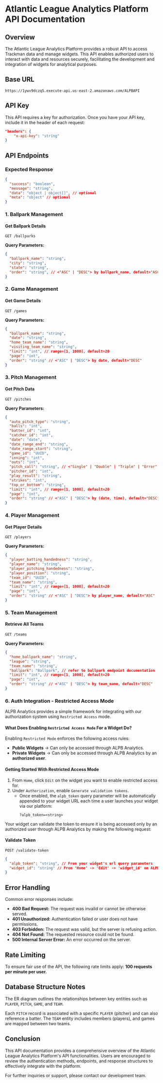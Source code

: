 # Atlantic League Analytics Platform API Documentation

## Overview

The Atlantic League Analytics Platform provides a robust API to access Trackman data and manage widgets. This API enables authorized users to interact with data and resources securely, facilitating the development and integration of widgets for analytical purposes.

## Base URL

```
https://1ywv9dczq5.execute-api.us-east-2.amazonaws.com/ALPBAPI
```

## API Key

This API requires a key for authorization. Once you have your API key, include it in the header of each request:

```json
"headers": {
    "x-api-key": "string"
}
```

## API Endpoints

### Expected Response
```json
{
  "success": "boolean",
  "message": "string",
  "data": "object | object[]", // optional
  "meta": "object" // optional
}
```

### 1. Ballpark Management

#### Get Ballpark Details

```
GET /ballparks
```

**Query Parameters:**

```json
{
  "ballpark_name": "string",
  "city": "string",
  "state": "string",
  "order": "string", // <"ASC" | "DESC"> by ballpark_name, default="ASC"
}
```

### 2. Game Management

#### Get Game Details

```
GET /games
```

**Query Parameters:**

```json
{
  "ballpark_name": "string",
  "date": "string",
  "home_team_name": "string",
  "visiting_team_name": "string",
  "limit": "int", // range=[1, 1000], default=20 
  "page": "int",
  "order": "string" // <"ASC" | "DESC"> by date, default="DESC"
}
```

### 3. Pitch Management

#### Get Pitch Data

```
GET /pitches
```

**Query Parameters:**

```json
{
  "auto_pitch_type": "string",
  "balls": "int",
  "batter_id": "int",
  "catcher_id": "int",
  "date": "date",
  "date_range_end": "string",
  "date_range_start": "string",
  "game_id": "UUID",
  "inning": "int",
  "outs": "int",
  "pitch_call": "string", // <"Single" | "Double" | "Triple" | "Error" | "FieldersChoice" | "HomeRun" | "Out" | "Sacrifice" | "Undefined" | null>
  "pitcher_id": "int",
  "play_result": "string",
  "strikes": "int",
  "top_or_bottom": "string",
  "limit": "int", // range=[1, 1000], default=20 
  "page": "int",
  "order": "string" // <"ASC" | "DESC"> by (date, time), default="DESC"
}
```

### 4. Player Management

#### Get Player Details

```
GET /players
```

**Query Parameters:**

```json
{
  "player_batting_handedness": "string",
  "player_name": "string",
  "player_pitching_handedness": "string",
  "player_position": "string",
  "team_id": "UUID",
  "team_name": "string",
  "limit": "int", // range=[1, 1000], default=20 
  "page": "int",
  "order": "string" // <"ASC" | "DESC"> by player_name, default="ASC"
}
```

### 5. Team Management

#### Retrieve All Teams

```
GET /teams
```

**Query Parameters:**

```json
{
  "home_ballpark_name": "string",
  "league": "string",
  "team_name": "string",
  "ballpark": "Ballpark", // refer to ballpark endpoint documentation
  "limit": "int", // range=[1, 1000], default=20 
  "page": "int",
  "order": "string" // <"ASC" | "DESC"> by team_name, default="DESC"
}
```

### 6. Auth Integration - Restricted Access Mode

ALPB Analytics provides a simple framework for integrating with our authorization system using `Restricted Access` mode.

#### What Does Enabling `Restricted Access Mode` For a Widget Do?

Enabling `Restricted Mode` enforces the following access rules:

- **Public Widgets** → Can only be accessed through ALPB Analytics.
- **Private Widgets** → Can only be accessed through ALPB Analytics by an **authorized user**.

#### Getting Started With Restricted Access Mode

1. From `Home`, click `Edit` on the widget you want to enable restricted access for.
2. Under `Authorization`, enable `Generate validation tokens`.
   - Once enabled, the `alpb_token` query parameter will be automatically appended to your widget URL each time a user launches your widget via our platform:
     ```
     ?alpb_token=<string>
     ```

Your widget can validate the token to ensure it is being accessed only by an authorized user through ALPB Analytics by making the following request:

#### Validate Token

```
POST /validate-token
```

```json
{
  "alpb_token": "string", // From your widget's url query parameters
  "widget_id": "string" // From 'Home' -> 'Edit' -> 'widget_id' on ALPB Analytics
}
```

## Error Handling

Common error responses include:

- **400 Bad Request:** The request was invalid or cannot be otherwise served.
- **401 Unauthorized:** Authentication failed or user does not have permissions.
- **403 Forbidden:** The request was valid, but the server is refusing action.
- **404 Not Found:** The requested resource could not be found.
- **500 Internal Server Error:** An error occurred on the server.

## Rate Limiting

To ensure fair use of the API, the following rate limits apply:
**100 requests per minute per user.**

## Database Structure Notes

The ER diagram outlines the relationships between key entities such as `PLAYER`, `PITCH`, `GAME`, and `TEAM`.

Each `PITCH` record is associated with a specific `PLAYER` (pitcher) and can also reference a batter. The `TEAM` entity includes members (players), and games are mapped between two teams.

## Conclusion

This API documentation provides a comprehensive overview of the Atlantic League Analytics Platform's API functionalities. Users are encouraged to review the authentication methods, endpoints, and response structures to effectively integrate with the platform.

For further inquiries or support, please contact our development team.
